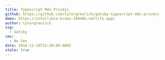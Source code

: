 ```yaml
---
title: Typescript Mdx Prismjs
github: https://github.com/tylergreulich/gatsby-typescript-mdx-prismjs-starter
demo: https://infallible-brown-28846b.netlify.app/
author: tylergreulich
ssg:
  - Gatsby
cms:
  - No Cms
date: 2018-12-18T15:30:09.000Z
stale: true
---
```

